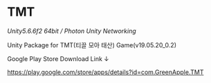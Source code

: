 # TMT
*Unity5.6.6f2 64bit / Photon Unity Networking*


Unity Package for TMT(티끌 모아 태산) Game(v19.05.20_0.2)

Google Play Store Download Link ↓

https://play.google.com/store/apps/details?id=com.GreenApple.TMT
